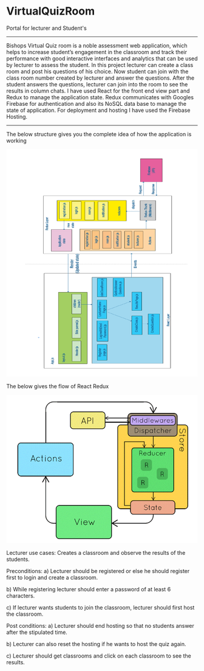 # VirtualQuizRoom
Portal for lecturer and Student's 

*****************************************************************************************************************************************
Bishops Virtual Quiz room is a noble assessment web application, which helps to increase student’s engagement in the classroom
and track their performance with good interactive interfaces and analytics that can be used by lecturer to assess
the student. In this project lecturer can create a class room and post his questions of his choice. Now student can
join with the class room number created by lecturer and answer the questions. After the student answers the questions,
lecturer can join into the room to see the results in column chats. I have used React for the front end view part and
Redux to manage the application state. Redux communicates with Googles Firebase for authentication and also its NoSQL
data base to manage the state of application. For deployment and hosting I have used the Firebase Hosting.

*****************************************************************************************************************************************

The below structure gives you the complete idea of how the application is working

![alt text](https://github.com/bonamsrikanth1/VirtualQuizRoom/blob/master/structure.png)


The below gives the flow of React Redux

![alt text](https://github.com/bonamsrikanth1/VirtualQuizRoom/blob/master/ReactReduxFlow.gif)

Lecturer use cases:  Creates a classroom and observe the results of the students.

Preconditions:
a) Lecturer should be registered or else he should register first to login and create a classroom.

b) While registering lecturer should enter a password of at least 6 characters.

c) If lecturer wants students to join the classroom, lecturer should first host the classroom.

Post conditions:
a) Lecturer should end hosting so that no students answer after the stipulated time.

b) Lecturer can also reset the hosting if he wants to host the quiz again.

c) Lecturer should get classrooms and click on each classroom to see the results.

